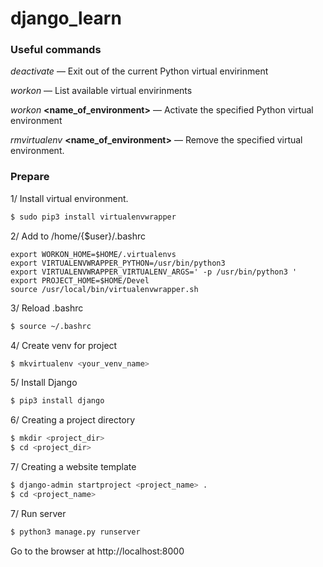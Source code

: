 # django_learn

### Useful commands 

*deactivate* — Exit out of the current Python virtual envirinment

*workon* — List available virtual envirinments

*workon* **<name_of_environment>** — Activate the specified Python virtual environment

*rmvirtualenv* **<name_of_environment>** — Remove the specified virtual environment.

### Prepare
   
 1/ Install virtual environment.
   
 ```bash
 $ sudo pip3 install virtualenvwrapper
 ```  
   
 2/ Add to /home/{$user}/.bashrc
 
 ```
export WORKON_HOME=$HOME/.virtualenvs 
export VIRTUALENVWRAPPER_PYTHON=/usr/bin/python3 
export VIRTUALENVWRAPPER_VIRTUALENV_ARGS=' -p /usr/bin/python3 ' 
export PROJECT_HOME=$HOME/Devel 
source /usr/local/bin/virtualenvwrapper.sh
 ```  
   
 3/ Reload .bashrc
 
 ```bash
 $ source ~/.bashrc
 ```
 
 4/ Create venv for project
  
 ```bash
 $ mkvirtualenv <your_venv_name>
 ```
 
 5/ Install Django
  
 ```bash
 $ pip3 install django
 ```
 
 6/ Creating a project directory
  
 ```bash
 $ mkdir <project_dir>
 $ cd <project_dir>
 ```

 7/ Creating a website template
  
 ```bash
 $ django-admin startproject <project_name> .
 $ cd <project_name>
 ```

 7/ Run server
  
 ```bash
 $ python3 manage.py runserver
 ``` 

  Go to the browser at http://localhost:8000

